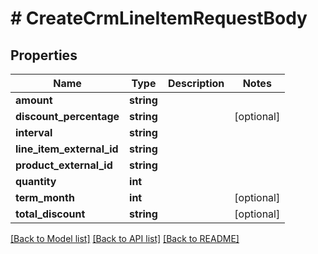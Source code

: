 # # CreateCrmLineItemRequestBody

## Properties

Name | Type | Description | Notes
------------ | ------------- | ------------- | -------------
**amount** | **string** |  |
**discount_percentage** | **string** |  | [optional]
**interval** | **string** |  |
**line_item_external_id** | **string** |  |
**product_external_id** | **string** |  |
**quantity** | **int** |  |
**term_month** | **int** |  | [optional]
**total_discount** | **string** |  | [optional]

[[Back to Model list]](../../README.md#models) [[Back to API list]](../../README.md#endpoints) [[Back to README]](../../README.md)
